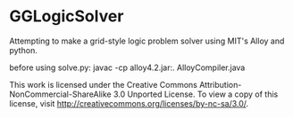 GGLogicSolver
=============

Attempting to make a grid-style logic problem solver using MIT's Alloy and python.

before using solve.py:
javac -cp alloy4.2.jar:. AlloyCompiler.java


This work is licensed under the Creative Commons Attribution-NonCommercial-ShareAlike 3.0 Unported License. To view a copy of this license, visit http://creativecommons.org/licenses/by-nc-sa/3.0/.
